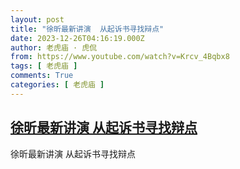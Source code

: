 ```yaml
---
layout: post
title: "徐昕最新讲演  从起诉书寻找辩点"
date: 2023-12-26T04:16:19.000Z
author: 老虎庙 · 虎侃
from: https://www.youtube.com/watch?v=Krcv_4Bqbx8
tags: [ 老虎庙 ]
comments: True
categories: [ 老虎庙 ]
---
```

<!--1703564179000-->
[徐昕最新讲演  从起诉书寻找辩点](https://www.youtube.com/watch?v=Krcv_4Bqbx8)
------

<div>
徐昕最新讲演  从起诉书寻找辩点
</div>
